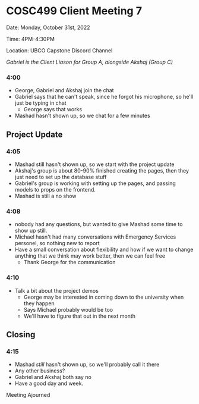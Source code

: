 # COSC499 Client Meeting 7

Date: Monday, October 31st, 2022

Time: 4PM-4:30PM

Location: UBCO Capstone Discord Channel

*Gabriel is the Client Liason for Group A, alongside Akshaj (Group C)*

### 4:00
- George, Gabriel and Akshaj join the chat
- Gabriel says that he can't speak, since he forgot his microphone, so he'll just be typing in chat
    - George says that works
- Mashad hasn't shown up, so we chat for a few minutes

## Project Update
### 4:05
- Mashad still hasn't shown up, so we start with the project update
- Akshaj's group is about 80-90% finished creating the pages, then they just need to set up the database stuff
- Gabriel's group is working with setting up the pages, and passing models to props on the frontend.
- Mashad is still a no show

### 4:08
- nobody had any questions, but wanted to give Mashad some time to show up still.
- Michael hasn't had many conversations with Emergency Services personel, so nothing new to report
- Have a small conversation about flexibility and how if we want to change anything that we think may 
  work better, then we can feel free
    - Thank George for the communication
  
### 4:10
- Talk a bit about the project demos
    - George may be interested in coming down to the university when they happen
    - Says Michael probably would be too
    - We'll have to figure that out in the next month
  
## Closing
### 4:15
- Mashad _still_ hasn't shown up, so we'll probably call it there
- Any other business?
- Gabriel and Akshaj both say no
- Have a good day and week.
  
Meeting Ajourned
